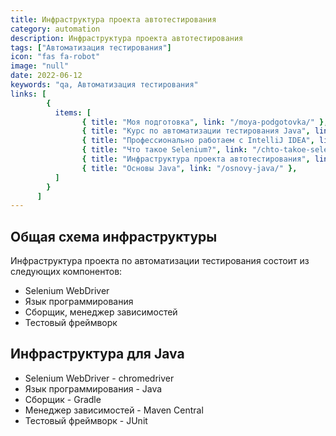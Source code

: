 ```yaml
---
title: Инфраструктура проекта автотестирования
category: automation
description: Инфраструктура проекта автотестирования
tags: ["Автоматизация тестирования"]
icon: "fas fa-robot"
image: "null"
date: 2022-06-12
keywords: "qa, Автоматизация тестирования"
links: [
        {
          items: [
                { title: "Моя подготовка", link: "/moya-podgotovka/" },
                { title: "Курс по автоматизации тестирования Java", link: "/kurs-po-avtomatizaczii-testirovaniya-java/" },
                { title: "Профессионально работаем с IntelliJ IDEA", link: "/professionalno-rabotaem-s-intelli-j-idea/" },
                { title: "Что такое Selenium?", link: "/chto-takoe-selenium/" },
                { title: "Инфраструктура проекта автотестирования", link: "/infrastruktura-proekta-avtotestirovaniya/" },
                { title: "Основы Java", link: "/osnovy-java/" },
          ]
        }
      ]
---
```


## Общая схема инфраструктуры

Инфраструктура проекта по автоматизации тестирования состоит из следующих компонентов:

- Selenium WebDriver
- Язык программирования
- Сборщик, менеджер зависимостей
- Тестовый фреймворк

## Инфраструктура для Java

- Selenium WebDriver - chromedriver
- Язык программирования - Java
- Сборщик - Gradle
- Менеджер зависимостей - Maven Central
- Тестовый фреймворк - JUnit


